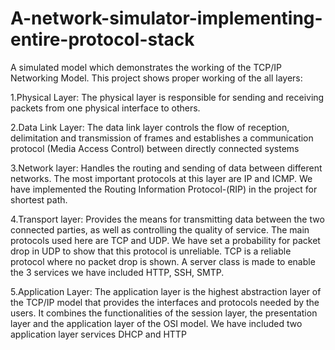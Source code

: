 # A-network-simulator-implementing-entire-protocol-stack
A simulated model which demonstrates the working of the TCP/IP Networking Model. This project shows proper working of the all layers:


1.Physical Layer: The physical layer is responsible for sending and receiving packets from one physical interface to others.



2.Data Link Layer: The data link layer controls the flow of reception, delimitation and transmission of frames and establishes a communication protocol (Media Access Control) between directly connected systems 



3.Network layer: Handles the routing and sending of data between different networks. The most important protocols at this layer are IP and ICMP. We have implemented the Routing Information Protocol-(RIP) in the project for shortest path. 


4.Transport layer: Provides the means for transmitting data between the two connected parties, as well as controlling the quality of service. The main protocols used here are TCP and UDP. We have set a probability for packet drop in UDP to show that this protocol is unreliable. TCP is a reliable protocol where no packet drop is shown. A server class is made to enable the 3 services we have included HTTP, SSH, SMTP.


5.Application Layer: The application layer is the highest abstraction layer of the TCP/IP model that provides the interfaces and protocols needed by the users. It combines the functionalities of the session layer, the presentation layer and the application layer of the OSI model. We have included two application layer services DHCP and HTTP
